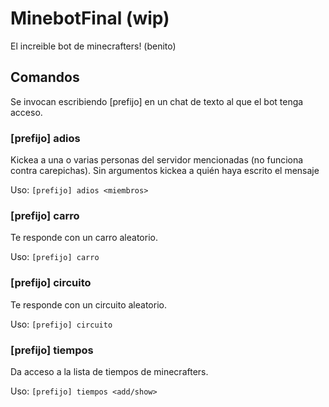 # MinebotFinal (wip)

El increible bot de minecrafters! (benito)

## Comandos

Se invocan escribiendo [prefijo] <comando> en un chat de texto al que el bot tenga acceso.

### [prefijo] adios

Kickea a una o varias personas del servidor mencionadas (no funciona contra carepichas).
Sin argumentos kickea a quién haya escrito el mensaje

Uso: `[prefijo] adios <miembros>`


### [prefijo] carro

Te responde con un carro aleatorio.

Uso: `[prefijo] carro`


### [prefijo] circuito

Te responde con un circuito aleatorio.

Uso: `[prefijo] circuito`


### [prefijo] tiempos

Da acceso a la lista de tiempos de minecrafters.

Uso: `[prefijo] tiempos <add/show>`
